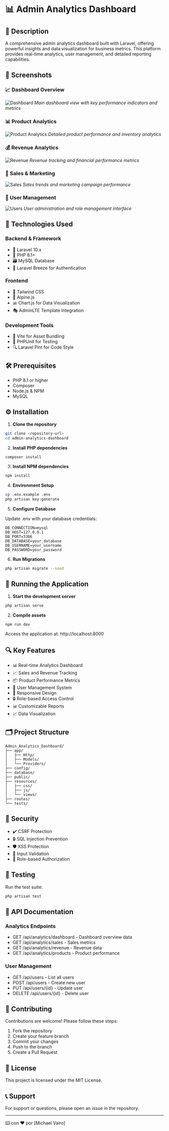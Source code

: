 # 📊 Admin Analytics Dashboard

## 📝 Description

A comprehensive admin analytics dashboard built with Laravel, offering powerful insights and data visualization for business metrics. This platform provides real-time analytics, user management, and detailed reporting capabilities.

## 📸 Screenshots

### 📈 Dashboard Overview

![Dashboard](/screenshots/dashboard.png)
_Main dashboard view with key performance indicators and metrics_

### 📊 Product Analytics

![Product Analytics](/screenshots/product-analytics.png)
_Detailed product performance and inventory analytics_

### 💰 Revenue Analytics

![Revenue](/screenshots/revenue-analytics.png)
_Revenue tracking and financial performance metrics_

### 📱 Sales & Marketing

![Sales](/screenshots/sales-marketing.png)
_Sales trends and marketing campaign performance_

### 👥 User Management

![Users](/screenshots/user-management.png)
_User administration and role management interface_

## 🚀 Technologies Used

### Backend & Framework

-   🎯 Laravel 10.x
-   🐘 PHP 8.1+
-   🗃️ MySQL Database
-   🔐 Laravel Breeze for Authentication

### Frontend

-   🎨 Tailwind CSS
-   🎯 Alpine.js
-   📊 Chart.js for Data Visualization
-   🎭 AdminLTE Template Integration

### Development Tools

-   🔄 Vite for Asset Bundling
-   🧪 PHPUnit for Testing
-   🔍 Laravel Pint for Code Style

## 🛠️ Prerequisites

-   PHP 8.1 or higher
-   Composer
-   Node.js & NPM
-   MySQL

## ⚙️ Installation

1. **Clone the repository**

```bash
git clone <repository-url>
cd admin-analytics-dashboard
```

2. **Install PHP dependencies**

```bash
composer install
```

3. **Install NPM dependencies**

```bash
npm install
```

4. **Environment Setup**

```bash
cp .env.example .env
php artisan key:generate
```

5. **Configure Database**

Update .env with your database credentials:

```env
DB_CONNECTION=mysql
DB_HOST=127.0.0.1
DB_PORT=3306
DB_DATABASE=your_database
DB_USERNAME=your_username
DB_PASSWORD=your_password
```

6. **Run Migrations**

```bash
php artisan migrate --seed
```

## 🚀 Running the Application

1. **Start the development server**

```bash
php artisan serve
```

2. **Compile assets**

```bash
npm run dev
```

Access the application at: http://localhost:8000

## 🔍 Key Features

-   📊 Real-time Analytics Dashboard
-   📈 Sales and Revenue Tracking
-   📦 Product Performance Metrics
-   👥 User Management System
-   📱 Responsive Design
-   🔒 Role-based Access Control
-   📊 Customizable Reports
-   📈 Data Visualization

## 🗂️ Project Structure

```
Admin_Analytics_Dashboard/
├── app/
│   ├── Http/
│   ├── Models/
│   └── Providers/
├── config/
├── database/
├── public/
├── resources/
│   ├── css/
│   ├── js/
│   └── views/
├── routes/
└── tests/
```

## 🔐 Security

-   ✔️ CSRF Protection
-   🔒 SQL Injection Prevention
-   🛡️ XSS Protection
-   📝 Input Validation
-   🔑 Role-based Authorization

## 🧪 Testing

Run the test suite:

```bash
php artisan test
```

## 📝 API Documentation

### Analytics Endpoints

-   GET /api/analytics/dashboard - Dashboard overview data
-   GET /api/analytics/sales - Sales metrics
-   GET /api/analytics/revenue - Revenue data
-   GET /api/analytics/products - Product performance

### User Management

-   GET /api/users - List all users
-   POST /api/users - Create new user
-   PUT /api/users/{id} - Update user
-   DELETE /api/users/{id} - Delete user

## 👥 Contributing

Contributions are welcome! Please follow these steps:

1. Fork the repository
2. Create your feature branch
3. Commit your changes
4. Push to the branch
5. Create a Pull Request

## 📄 License

This project is licensed under the MIT License.

## 📞 Support

For support or questions, please open an issue in the repository.

---

⌨️ con ❤️ por [Michael Vairo]
